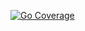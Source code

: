 [![Go Coverage](https://github.com/paullesiak/go-oneresponse/wiki/coverage.svg)](https://raw.githack.com/wiki/USER/go-oneresponse/coverage.html)
